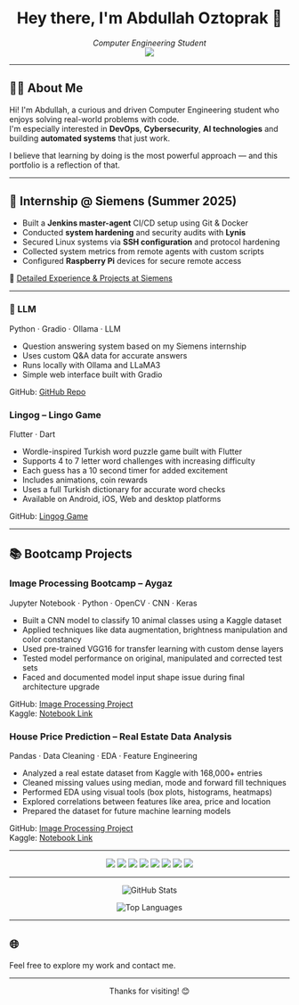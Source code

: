 <h1 align="center">Hey there, I'm Abdullah Oztoprak 👋</h1>

<p align="center">
  <em>Computer Engineering Student</em><br>
  <a href="https://www.linkedin.com/in/AbdullahÖztoprak" target="_blank">
    <img src="https://img.shields.io/badge/LinkedIn-Abdullah%20Oztoprak-blue?logo=linkedin&style=flat-square" />
  </a>
</p>

---

## 👨‍💻 About Me

Hi! I'm Abdullah, a curious and driven Computer Engineering student who enjoys solving real-world problems with code.  
I'm especially interested in **DevOps**, **Cybersecurity**, **AI technologies** and building **automated systems** that just work.

I believe that learning by doing is the most powerful approach — and this portfolio is a reflection of that.  


---

## 🏢 Internship @ Siemens (Summer 2025)

- Built a **Jenkins master-agent** CI/CD setup using Git & Docker  
- Conducted **system hardening** and security audits with **Lynis**  
- Secured Linux systems via **SSH configuration** and protocol hardening  
- Collected system metrics from remote agents with custom scripts  
- Configured **Raspberry Pi** devices for secure remote access

📝 [Detailed Experience & Projects at Siemens](./experience/siemens-internship.md)
  
---
### 🧠 LLM  
Python · Gradio · Ollama · LLM

- Question answering system based on my Siemens internship  
- Uses custom Q&A data for accurate answers  
- Runs locally with Ollama and LLaMA3  
- Simple web interface built with Gradio  

GitHub: [GitHub Repo](https://github.com/AbdullahOztoprak/LLM-case.git)

### Lingog – Lingo Game  
Flutter · Dart 

- Wordle-inspired Turkish word puzzle game built with Flutter  
- Supports 4 to 7 letter word challenges with increasing difficulty  
- Each guess has a 10 second timer for added excitement  
- Includes animations, coin rewards  
- Uses a full Turkish dictionary for accurate word checks  
- Available on Android, iOS, Web and desktop platforms  

GitHub: [Lingog Game](https://github.com/AbdullahOztoprak/lingog)



---
## 📚 Bootcamp Projects

### Image Processing Bootcamp – Aygaz  
Jupyter Notebook · Python · OpenCV · CNN · Keras

- Built a CNN model to classify 10 animal classes using a Kaggle dataset  
- Applied techniques like data augmentation, brightness manipulation and color constancy  
- Used pre-trained VGG16 for transfer learning with custom dense layers  
- Tested model performance on original, manipulated and corrected test sets  
- Faced and documented model input shape issue during final architecture upgrade  

GitHub: [Image Processing Project](https://github.com/AbdullahOztoprak/Image-Processing-Project)  
Kaggle: [Notebook Link](https://www.kaggle.com/code/abdullahoztoprak/image-processing-project)



### House Price Prediction – Real Estate Data Analysis  
Pandas · Data Cleaning · EDA · Feature Engineering

- Analyzed a real estate dataset from Kaggle with 168,000+ entries  
- Cleaned missing values using median, mode and forward fill techniques  
- Performed EDA using visual tools (box plots, histograms, heatmaps)  
- Explored correlations between features like area, price and location  
- Prepared the dataset for future machine learning models  

GitHub: [Image Processing Project](https://github.com/AbdullahOztoprak/House-Price-Prediction)  
Kaggle: [Notebook Link](https://www.kaggle.com/code/abdullahoztoprak/house-prices-data-analysis)

---

<p align="center">
  <img src="https://img.shields.io/badge/Python-3776AB?style=flat&logo=python&logoColor=white" />
  <img src="https://img.shields.io/badge/Docker-2496ED?style=flat&logo=docker&logoColor=white" />
  <img src="https://img.shields.io/badge/Jenkins-D24939?style=flat&logo=jenkins&logoColor=white" />
  <img src="https://img.shields.io/badge/Linux-FCC624?style=flat&logo=linux&logoColor=black" />
  <img src="https://img.shields.io/badge/Java-ED8B00?style=flat&logo=java&logoColor=white" />
  <img src="https://img.shields.io/badge/C++-00599C?style=flat&logo=cplusplus&logoColor=white" />
  <img src="https://img.shields.io/badge/Flutter-02569B?style=flat&logo=flutter&logoColor=white" />
  <img src="https://img.shields.io/badge/Dart-0175C2?style=flat&logo=dart&logoColor=white" />
</p>

---

<p align="center">
  <img src="https://github-readme-stats.vercel.app/api?username=AbdullahOztoprak&show_icons=true&theme=dark" alt="GitHub Stats" />
</p>
<p align="center">
  <img src="https://github-readme-stats.vercel.app/api/top-langs/?username=AbdullahOztoprak&layout=compact&theme=dark" alt="Top Languages" />
</p>

---

## 🌐 

Feel free to explore my work and contact me.

---

<!-- Footer Note -->
<p align="center">
  Thanks for visiting! 😊
</p>
